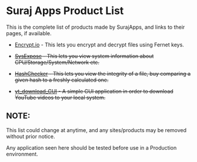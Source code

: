 # Suraj Apps Product List

This is the complete list of products made by SurajApps, and links to their pages, if available. 

- [Encrypt.io](https://surajapps.github.io/Encryptio) - This lets you encrypt and decrypt files using Fernet keys.

- ~~[SysExpose](https://surajapps.github.io/SysExpose) - This lets you view system information about CPU/Storage/System/Network etc.~~

- ~~[HashChecker](https://surajapps.github.io/HashChecker) - This lets you view the integrity of a file, buy comparing a given hash to a freshly calculated one.~~

- ~~[yt_download_GUI](https://surajapps.github.io/yt_download_GUI) - A simple GUI application in order to download YouTube videos to your local system.~~

## NOTE: 

This list could change at anytime, and any sites/products may be removed without prior notice.

Any application seen here should be tested before use in a Production environment.